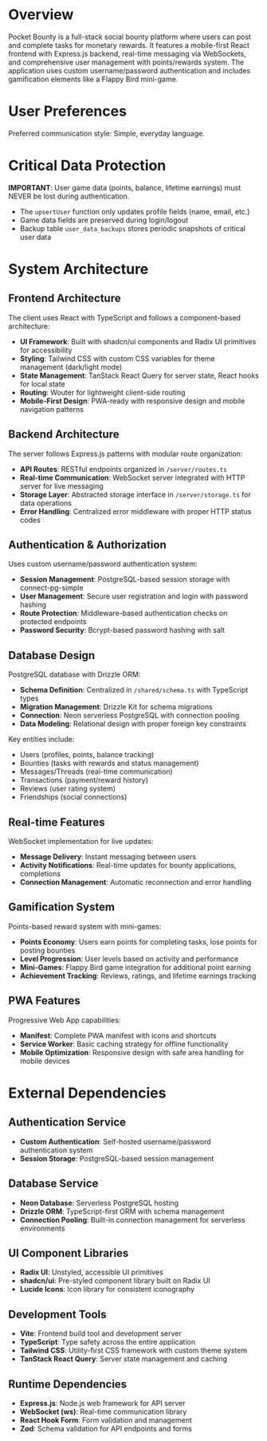 # Overview

Pocket Bounty is a full-stack social bounty platform where users can post and complete tasks for monetary rewards. It features a mobile-first React frontend with Express.js backend, real-time messaging via WebSockets, and comprehensive user management with points/rewards system. The application uses custom username/password authentication and includes gamification elements like a Flappy Bird mini-game.

# User Preferences

Preferred communication style: Simple, everyday language.

# Critical Data Protection

**IMPORTANT**: User game data (points, balance, lifetime earnings) must NEVER be lost during authentication.
- The `upsertUser` function only updates profile fields (name, email, etc.)
- Game data fields are preserved during login/logout
- Backup table `user_data_backups` stores periodic snapshots of critical user data

# System Architecture

## Frontend Architecture

The client uses React with TypeScript and follows a component-based architecture:
- **UI Framework**: Built with shadcn/ui components and Radix UI primitives for accessibility
- **Styling**: Tailwind CSS with custom CSS variables for theme management (dark/light mode)
- **State Management**: TanStack React Query for server state, React hooks for local state
- **Routing**: Wouter for lightweight client-side routing
- **Mobile-First Design**: PWA-ready with responsive design and mobile navigation patterns

## Backend Architecture

The server follows Express.js patterns with modular route organization:
- **API Routes**: RESTful endpoints organized in `/server/routes.ts`
- **Real-time Communication**: WebSocket server integrated with HTTP server for live messaging
- **Storage Layer**: Abstracted storage interface in `/server/storage.ts` for data operations
- **Error Handling**: Centralized error middleware with proper HTTP status codes

## Authentication & Authorization

Uses custom username/password authentication system:
- **Session Management**: PostgreSQL-based session storage with connect-pg-simple
- **User Management**: Secure user registration and login with password hashing
- **Route Protection**: Middleware-based authentication checks on protected endpoints
- **Password Security**: Bcrypt-based password hashing with salt

## Database Design

PostgreSQL database with Drizzle ORM:
- **Schema Definition**: Centralized in `/shared/schema.ts` with TypeScript types
- **Migration Management**: Drizzle Kit for schema migrations
- **Connection**: Neon serverless PostgreSQL with connection pooling
- **Data Modeling**: Relational design with proper foreign key constraints

Key entities include:
- Users (profiles, points, balance tracking)
- Bounties (tasks with rewards and status management)
- Messages/Threads (real-time communication)
- Transactions (payment/reward history)
- Reviews (user rating system)
- Friendships (social connections)

## Real-time Features

WebSocket implementation for live updates:
- **Message Delivery**: Instant messaging between users
- **Activity Notifications**: Real-time updates for bounty applications, completions
- **Connection Management**: Automatic reconnection and error handling

## Gamification System

Points-based reward system with mini-games:
- **Points Economy**: Users earn points for completing tasks, lose points for posting bounties
- **Level Progression**: User levels based on activity and performance
- **Mini-Games**: Flappy Bird game integration for additional point earning
- **Achievement Tracking**: Reviews, ratings, and lifetime earnings tracking

## PWA Features

Progressive Web App capabilities:
- **Manifest**: Complete PWA manifest with icons and shortcuts
- **Service Worker**: Basic caching strategy for offline functionality
- **Mobile Optimization**: Responsive design with safe area handling for mobile devices

# External Dependencies

## Authentication Service
- **Custom Authentication**: Self-hosted username/password authentication system
- **Session Storage**: PostgreSQL-based session management

## Database Service
- **Neon Database**: Serverless PostgreSQL hosting
- **Drizzle ORM**: TypeScript-first ORM with schema management
- **Connection Pooling**: Built-in connection management for serverless environments

## UI Component Libraries
- **Radix UI**: Unstyled, accessible UI primitives
- **shadcn/ui**: Pre-styled component library built on Radix UI
- **Lucide Icons**: Icon library for consistent iconography

## Development Tools
- **Vite**: Frontend build tool and development server
- **TypeScript**: Type safety across the entire application
- **Tailwind CSS**: Utility-first CSS framework with custom theme system
- **TanStack React Query**: Server state management and caching

## Runtime Dependencies
- **Express.js**: Node.js web framework for API server
- **WebSocket (ws)**: Real-time communication library
- **React Hook Form**: Form validation and management
- **Zod**: Schema validation for API endpoints and forms